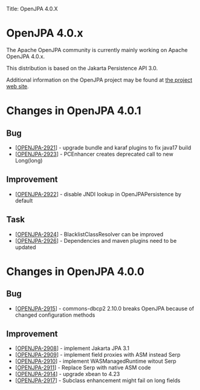 Title: OpenJPA 4.0.X

# OpenJPA 4.0.x

The Apache OpenJPA community is currently mainly working on Apache OpenJPA 4.0.x.

This distribution is based on the Jakarta Persistence API 3.0.

Additional information on the OpenJPA project may be found at [the project web site](http://openjpa.apache.org).

# Changes in OpenJPA 4.0.1

<h2>        Bug
</h2>
<ul>
<li>[<a href='https://issues.apache.org/jira/browse/OPENJPA-2921'>OPENJPA-2921</a>] -         upgrade bundle and karaf plugins to fix java17 build
</li>
<li>[<a href='https://issues.apache.org/jira/browse/OPENJPA-2923'>OPENJPA-2923</a>] -         PCEnhancer creates deprecated call to new Long(long)
</li>
</ul>
                
<h2>        Improvement
</h2>
<ul>
<li>[<a href='https://issues.apache.org/jira/browse/OPENJPA-2922'>OPENJPA-2922</a>] -         disable JNDI lookup in OpenJPAPersistence by default
</li>
</ul>
            
<h2>        Task
</h2>
<ul>
<li>[<a href='https://issues.apache.org/jira/browse/OPENJPA-2924'>OPENJPA-2924</a>] -         BlacklistClassResolver can be improved
</li>
<li>[<a href='https://issues.apache.org/jira/browse/OPENJPA-2926'>OPENJPA-2926</a>] -         Dependencies and maven plugins need to be updated
</li>
</ul>
                                                                                                                                                        

# Changes in OpenJPA 4.0.0

<h2>        Bug
</h2>
<ul>
<li>[<a href='https://issues.apache.org/jira/browse/OPENJPA-2915'>OPENJPA-2915</a>] -         commons-dbcp2 2.10.0 breaks OpenJPA because of changed configuration methods
</li>
</ul>
                
<h2>        Improvement
</h2>
<ul>
<li>[<a href='https://issues.apache.org/jira/browse/OPENJPA-2908'>OPENJPA-2908</a>] -         implement Jakarta JPA 3.1
</li>
<li>[<a href='https://issues.apache.org/jira/browse/OPENJPA-2909'>OPENJPA-2909</a>] -         implement field proxies with ASM instead Serp
</li>
<li>[<a href='https://issues.apache.org/jira/browse/OPENJPA-2910'>OPENJPA-2910</a>] -         implement WASManagedRuntime witout Serp
</li>
<li>[<a href='https://issues.apache.org/jira/browse/OPENJPA-2911'>OPENJPA-2911</a>] -         Replace Serp with native ASM code
</li>
<li>[<a href='https://issues.apache.org/jira/browse/OPENJPA-2914'>OPENJPA-2914</a>] -         upgrade xbean to 4.23
</li>
<li>[<a href='https://issues.apache.org/jira/browse/OPENJPA-2917'>OPENJPA-2917</a>] -         Subclass enhancement might fail on long fields
</li>
</ul>


